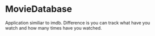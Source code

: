 # MovieDatabase
Application similiar to imdb. Difference is you can track what have you watch and how many times have you watched.
